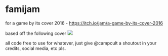# famijam
for a game by its cover 2016 - https://itch.io/jam/a-game-by-its-cover-2016

based off the following cover
<img src="http://famicase.com/16/softs/78.jpg"></img>

all code free to use for whatever, just give @campcult a shoutout in your credits, social media, etc pls.
